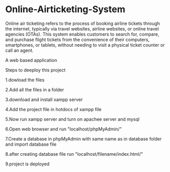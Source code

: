 # Online-Airticketing-System
Online air ticketing refers to the process of booking airline tickets through the internet, typically via travel websites, airline websites, or online travel agencies (OTAs). This system enables customers to search for, compare, and purchase flight tickets from the convenience of their computers, smartphones, or tablets, without needing to visit a physical ticket counter or call an agent.

A web based application

Steps to deeploy this project

1.dowload the files 

2.Add all the files in a folder

3.download and install xampp server

4.Add the project file in hotdocs of xampp file

5.Now run xampp server and turn on apachee server and mysql

6.Open web browser and run "localhost/phpMyAdmin/"

7.Create a database in phpMyAdmin with same name as in database folder and import database file

8.after creating database file run "localhost/filename/index.html/"

9.project is deployed
